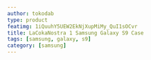 ```yaml
---
author: tokodab
type: product
featimg: 1iQuuhY5UEW2EkNjXupMiMy_QuI1sOCvr
title: LaCokaNostra 1 Samsung Galaxy S9 Case
tags: [samsung, galaxy, s9]
category: [samsung]
---
```

